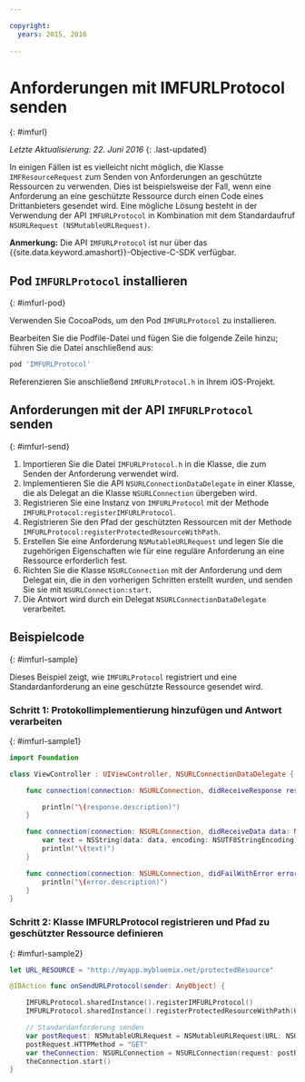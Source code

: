 ```yaml
---

copyright:
  years: 2015, 2016
  
---
```

# Anforderungen mit IMFURLProtocol senden
{: #imfurl}

*Letzte Aktualisierung: 22. Juni 2016*
{: .last-updated}

In einigen Fällen ist es vielleicht nicht möglich, die Klasse `IMFResourceRequest` zum Senden von Anforderungen an geschützte Ressourcen zu verwenden. Dies ist beispielsweise der Fall, wenn eine Anforderung an eine geschützte Ressource durch einen Code eines Drittanbieters gesendet wird. Eine mögliche Lösung besteht in der Verwendung der API `IMFURLProtocol` in Kombination mit dem Standardaufruf `NSURLRequest (NSMutableURLRequest)`.

**Anmerkung:** Die API `IMFURLProtocol` ist nur über das {{site.data.keyword.amashort}}-Objective-C-SDK verfügbar. 

## Pod `IMFURLProtocol` installieren
{: #imfurl-pod}

Verwenden Sie CocoaPods, um den Pod `IMFURLProtocol` zu installieren.  

Bearbeiten Sie die Podfile-Datei und fügen Sie die folgende Zeile hinzu; führen Sie die Datei anschließend aus: 
```Bash
pod 'IMFURLProtocol'
```

Referenzieren Sie anschließend `IMFURLProtocol.h` in Ihrem iOS-Projekt. 

## Anforderungen mit der API `IMFURLProtocol` senden
{: #imfurl-send}

1. Importieren Sie die Datei `IMFURLProtocol.h` in die Klasse, die zum Senden der Anforderung verwendet wird.
2. Implementieren Sie die API `NSURLConnectionDataDelegate` in einer Klasse, die als Delegat an die Klasse `NSURLConnection` übergeben wird.
3. Registrieren Sie eine Instanz von `IMFURLProtocol` mit der Methode `IMFURLProtocol:registerIMFURLProtocol`.
4. Registrieren Sie den Pfad der geschützten Ressourcen mit der Methode `IMFURLProtocol:registerProtectedResourceWithPath`.
5. Erstellen Sie eine Anforderung `NSMutableURLRequest` und legen Sie die zugehörigen Eigenschaften wie für eine reguläre Anforderung an eine Ressource erforderlich fest.
6. Richten Sie die Klasse `NSURLConnection` mit der Anforderung und dem Delegat ein, die in den vorherigen Schritten erstellt wurden, und senden Sie sie mit `NSURLConnection:start`.
7. Die Antwort wird durch ein Delegat `NSURLConnectionDataDelegate` verarbeitet.

## Beispielcode
{: #imfurl-sample}

Dieses Beispiel zeigt, wie `IMFURLProtocol` registriert und eine Standardanforderung an eine geschützte Ressource gesendet wird.

### Schritt 1: Protokollimplementierung hinzufügen und Antwort verarbeiten
{: #imfurl-sample1}
```Swift
import Foundation

class ViewController : UIViewController, NSURLConnectionDataDelegate {

	func connection(connection: NSURLConnection, didReceiveResponse response: NSURLResponse) {

		println("\(response.description)")
	}

	func connection(connection: NSURLConnection, didReceiveData data: NSData) {
		var text = NSString(data: data, encoding: NSUTF8StringEncoding)
		println("\(text)")
	}

	func connection(connection: NSURLConnection, didFailWithError error: NSError) {
		println("\(error.description)")
	}
}
```

### Schritt 2: Klasse IMFURLProtocol registrieren und Pfad zu geschützter Ressource definieren
{: #imfurl-sample2}

```Swift
let URL_RESOURCE = "http://myapp.mybluemix.net/protectedResource"

@IBAction func onSendURLProtocol(sender: AnyObject) {

	IMFURLProtocol.sharedInstance().registerIMFURLProtocol()
	IMFURLProtocol.sharedInstance().registerProtectedResourceWithPath(URL_RESOURCE)

	// Standardanforderung senden
	var postRequest: NSMutableURLRequest = NSMutableURLRequest(URL: NSURL(string: URL_RESOURCE)!)
	postRequest.HTTPMethod = "GET"
	var theConnection: NSURLConnection = NSURLConnection(request: postRequest, delegate: self)!
	theConnection.start()
}
```
